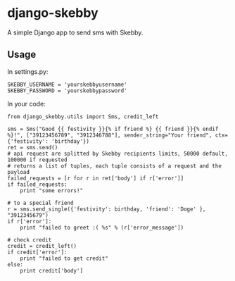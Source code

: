 django-skebby
===================

A simple Django app to send sms with Skebby.

Usage
-----

In settings.py:

    SKEBBY_USERNAME = 'yourskebbyusername'
    SKEBBY_PASSWORD = 'yourskebbypassword'

In your code:

    from django_skebby.utils import Sms, credit_left

    sms = Sms("Good {{ festivity }}{% if friend %} {{ friend }}{% endif %}!", ["39123456789", "3912346788"], sender_string="Your friend", ctx={'festivity': 'birthday'})
    ret = sms.send()
    # api request are splitted by Skebby recipients limits, 50000 default, 100000 if requested
    # returns a list of tuples, each tuple consists of a request and the payload
    failed_requests = [r for r in ret['body'] if r['error']]
    if failed_requests:
        print "some errors!"

    # to a special friend
    r = sms.send_single({'festivity': birthday, 'friend': 'Doge' }, "3912345679")
    if r['error']:
        print "failed to greet :( %s" % (r['error_message'])

    # check credit
    credit = credit_left()
    if credit['error']:
        print "failed to get credit"
    else:
        print credit['body']
